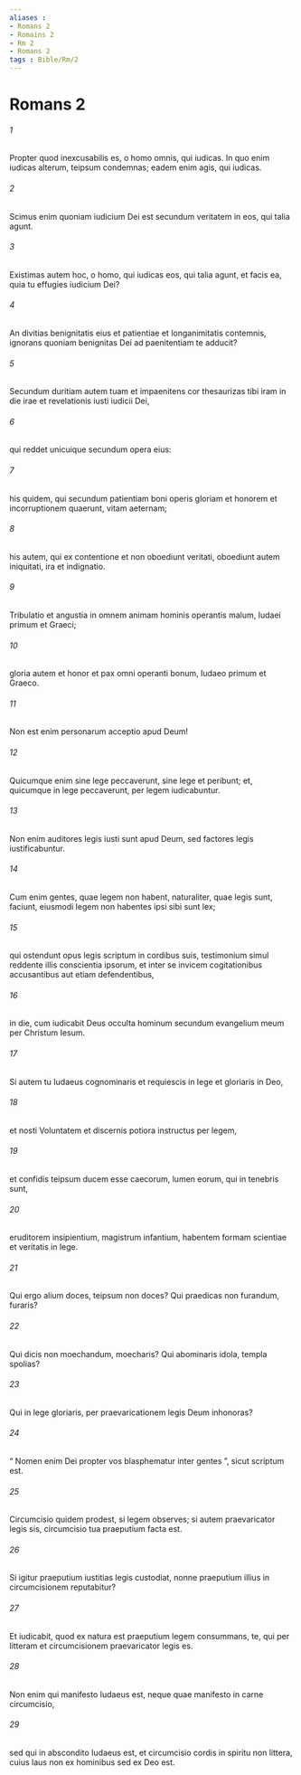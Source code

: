 ```yaml
---
aliases : 
- Romans 2
- Romains 2
- Rm 2
- Romans 2
tags : Bible/Rm/2
---
```


# Romans 2

###### 1
Propter quod inexcusabilis es, o homo omnis, qui iudicas. In quo enim iudicas alterum, teipsum condemnas; eadem enim agis, qui iudicas. 
###### 2
Scimus enim quoniam iudicium Dei est secundum veritatem in eos, qui talia agunt. 
###### 3
Existimas autem hoc, o homo, qui iudicas eos, qui talia agunt, et facis ea, quia tu effugies iudicium Dei? 
###### 4
An divitias benignitatis eius et patientiae et longanimitatis contemnis, ignorans quoniam benignitas Dei ad paenitentiam te adducit? 
###### 5
Secundum duritiam autem tuam et impaenitens cor thesaurizas tibi iram in die irae et revelationis iusti iudicii Dei, 
###### 6
qui reddet unicuique secundum opera eius: 
###### 7
his quidem, qui secundum patientiam boni operis gloriam et honorem et incorruptionem quaerunt, vitam aeternam; 
###### 8
his autem, qui ex contentione et non oboediunt veritati, oboediunt autem iniquitati, ira et indignatio. 
###### 9
Tribulatio et angustia in omnem animam hominis operantis malum, Iudaei primum et Graeci; 
###### 10
gloria autem et honor et pax omni operanti bonum, Iudaeo primum et Graeco. 
###### 11
Non est enim personarum acceptio apud Deum!
###### 12
Quicumque enim sine lege peccaverunt, sine lege et peribunt; et, quicumque in lege peccaverunt, per legem iudicabuntur. 
###### 13
Non enim auditores legis iusti sunt apud Deum, sed factores legis iustificabuntur. 
###### 14
Cum enim gentes, quae legem non habent, naturaliter, quae legis sunt, faciunt, eiusmodi legem non habentes ipsi sibi sunt lex; 
###### 15
qui ostendunt opus legis scriptum in cordibus suis, testimonium simul reddente illis conscientia ipsorum, et inter se invicem cogitationibus accusantibus aut etiam defendentibus, 
###### 16
in die, cum iudicabit Deus occulta hominum secundum evangelium meum per Christum Iesum. 
###### 17
Si autem tu Iudaeus cognominaris et requiescis in lege et gloriaris in Deo, 
###### 18
et nosti Voluntatem et discernis potiora instructus per legem, 
###### 19
et confidis teipsum ducem esse caecorum, lumen eorum, qui in tenebris sunt, 
###### 20
eruditorem insipientium, magistrum infantium, habentem formam scientiae et veritatis in lege. 
###### 21
Qui ergo alium doces, teipsum non doces? Qui praedicas non furandum, furaris? 
###### 22
Qui dicis non moechandum, moecharis? Qui abominaris idola, templa spolias? 
###### 23
Qui in lege gloriaris, per praevaricationem legis Deum inhonoras? 
###### 24
“ Nomen enim Dei propter vos blasphematur inter gentes ”, sicut scriptum est.
###### 25
Circumcisio quidem prodest, si legem observes; si autem praevaricator legis sis, circumcisio tua praeputium facta est. 
###### 26
Si igitur praeputium iustitias legis custodiat, nonne praeputium illius in circumcisionem reputabitur? 
###### 27
Et iudicabit, quod ex natura est praeputium legem consummans, te, qui per litteram et circumcisionem praevaricator legis es. 
###### 28
Non enim qui manifesto Iudaeus est, neque quae manifesto in carne circumcisio, 
###### 29
sed qui in abscondito Iudaeus est, et circumcisio cordis in spiritu non littera, cuius laus non ex hominibus sed ex Deo est.
